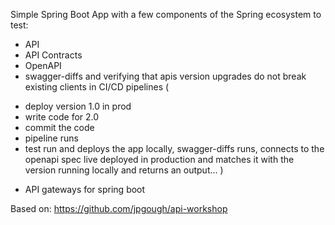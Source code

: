 Simple Spring Boot App with a few components of the Spring ecosystem to test:

* API
* API Contracts
* OpenAPI 
* swagger-diffs and verifying that apis version upgrades do not break existing clients in CI/CD pipelines (
 - deploy version 1.0 in prod
 - write  code for 2.0
 - commit the code
 - pipeline runs
 - test run and deploys the app locally, swagger-diffs runs, connects to the openapi spec live deployed in production and matches it with the
 version running locally and returns an output...
)
* API gateways for spring boot


Based on: https://github.com/jpgough/api-workshop